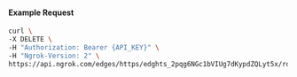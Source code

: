 <!-- Code generated for API Clients. DO NOT EDIT. -->

#### Example Request

```bash
curl \
-X DELETE \
-H "Authorization: Bearer {API_KEY}" \
-H "Ngrok-Version: 2" \
https://api.ngrok.com/edges/https/edghts_2pqg6NGc1bVIUg7dKypdZQLyt5x/routes/edghtsrt_2pqg6RAIpWEm8e81cQHhTRP7wD1/websocket_tcp_converter
```
